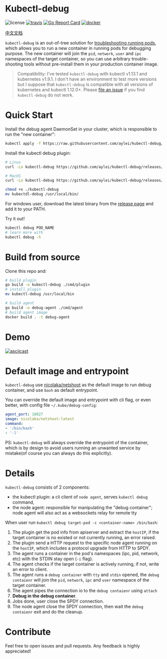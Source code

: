 # Kubectl-debug

![license](https://img.shields.io/hexpm/l/plug.svg)
[![travis](https://travis-ci.org/aylei/kubectl-debug.svg?branch=master)](https://travis-ci.org/aylei/kubectl-debug)
[![Go Report Card](https://goreportcard.com/badge/github.com/aylei/kubectl-debug)](https://goreportcard.com/report/github.com/aylei/kubectl-debug)
[![docker](https://img.shields.io/docker/pulls/aylei/debug-agent.svg)](https://hub.docker.com/r/aylei/debug-agent)

[中文文档](./docs/zh-cn.md)

`kubectl-debug` is an out-of-tree solution for [troubleshooting running pods](https://github.com/kubernetes/community/blob/master/contributors/design-proposals/node/troubleshoot-running-pods.md), which allows you to run a new container in running pods for debugging purpose. The new container will join the `pid`, `network`, `user` and `ipc` namespaces of the target container, so you can use arbitrary trouble-shooting tools without pre-install them in your production container image.

> Compatibility: I've tested `kubectl-debug` with kubectl v1.13.1 and kubernetes v1.9.1. I don't have an environment to test more versions but I suppose that `kubectl-debug` is compatible with all versions of kubernetes and kubectl 1.12.0+. Please [file an issue](https://github.com/aylei/kubectl-debug/issues/new) if you find `kubectl-debug` do not work.

# Quick Start

Install the debug agent DaemonSet in your cluster, which is responsible to run the "new container":
```bash
kubectl apply -f https://raw.githubusercontent.com/aylei/kubectl-debug/master/scripts/agent_daemonset.yml
```

Install the kubectl debug plugin:
```bash
# Linux
curl -Lo kubectl-debug https://github.com/aylei/kubectl-debug/releases/download/0.0.1/kubectl-debug_0.0.1_linux-amd64

# MacOS
curl -Lo kubectl-debug https://github.com/aylei/kubectl-debug/releases/download/0.0.1/kubectl-debug_0.0.1_macos-amd64

chmod +x ./kubectl-debug
mv kubectdl-debug /usr/local/bin/
```

For windows user, download the latest binary from the [release page](https://github.com/aylei/kubectl-debug/releases/tag/0.0.1) and add it to your PATH.

Try it out!
```bash
kubectl debug POD_NAME
# learn more with 
kubectl debug -h
```

# Build from source

Clone this repo and:
```bash
# build plugin
go build -o kubectl-debug ./cmd/plugin
# install plugin
mv kubectl-debug /usr/local/bin

# build agent
go build -o debug-agent ./cmd/agent
# build agent image
docker build . -t debug-agent
```

# Demo

[![asciicast](https://asciinema.org/a/yswc937xUwvnIMRpvJSNJLJj7.png)](https://asciinema.org/a/yswc937xUwvnIMRpvJSNJLJj7)

# Default image and entrypoint

`kubectl-debug` use [nicolaka/netshoot](https://github.com/nicolaka/netshoot) as the default image to run debug container, and use `bash` as default entrypoint.

You can override the default image and entrypoint with cli flag, or even better, with config file `~/.kube/debug-config`:

```yaml
agent_port: 10027
image: nicolaka/netshoot:latest
command:
- '/bin/bash'
- '-l'
```

PS: `kubectl-debug` will always override the entrypoint of the container, which is by design to avoid users running an unwanted service by mistake(of course you can always do this explicitly).

# Details

`kubectl-debug` consists of 2 components:

* the kubectl plugin: a cli client of `node agent`, serves `kubectl debug` command, 
* the node agent: responsible for manipulating the "debug container"; node agent will also act as a websockets relay for remote tty

When user run `kubectl debug target-pod -c <container-name> /bin/bash`:

1. The plugin get the pod info from apiserver and extract the `hostIP`, if the target container is no existed or not currently running, an error raised.
2. The plugin send a HTTP request to the specific node agent running on the `hostIP`, which includes a protocol upgrade from HTTP to SPDY.
3. The agent runs a container in the pod's namespaces (ipc, pid, network, etc) with the STDIN stay open (`-i` flag).
4. The agent checks if the target container is actively running, if not, write an error to client.
5. The agent runs a `debug container` with `tty` and `stdin` opened, the `debug contaienr` will join the `pid`, `network`, `ipc` and `user` namespace of the target container.
6. The agent pipes the connection io to the `debug contaienr` using `attach`
7. **Debug in the debug container**.
8. Jobs done, user close the SPDY connection.
9. The node agent close the SPDY connection, then wait the `debug contaienr` exit and do the cleanup.

# Contribute

Feel free to open issues and pull requests. Any feedback is highly appreciated!
